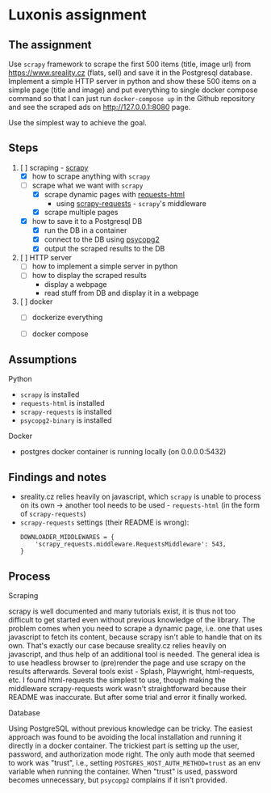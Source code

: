 # Luxonis assignment

## The assignment

Use `scrapy` framework to scrape the first 500 items (title, image url) from https://www.sreality.cz (flats, sell) and save it in the Postgresql database. Implement a simple HTTP server in python and show these 500 items on a simple page (title and image) and put everything to single docker compose command so that I can just run `docker-compose up` in the Github repository and see the scraped ads on http://127.0.0.1:8080 page.

Use the simplest way to achieve the goal.


## Steps

1. [ ] scraping - [scrapy](https://scrapy.org)
    * [x] how to scrape anything with `scrapy`
    * [ ] scrape what we want with `scrapy`
      * [x] scrape dynamic pages with [requests-html](https://github.com/psf/requests-html) 
        * using [scrapy-requests](https://github.com/rafyzg/scrapy-requests) - `scrapy`'s middleware
      * [x] scrape multiple pages
    * [x] how to save it to a Postgresql DB
      * [x] run the DB in a container
      * [x] connect to the DB using [psycopg2](https://github.com/psycopg/psycopg2)
      * [x] output the scraped results to the DB
1. [ ] HTTP server
    * [ ] how to implement a simple server in python
    * [ ] how to display the scraped results
      * display a webpage
      * read stuff from DB and display it in a webpage
1. [ ] docker
    * [ ] dockerize everything
    * [ ] docker compose


## Assumptions

Python
* `scrapy` is installed
* `requests-html` is installed
* `scrapy-requests` is installed
* `psycopg2-binary` is installed

Docker
* postgres docker container is running locally (on 0.0.0.0:5432)

## Findings and notes

* sreality.cz relies heavily on javascript, which `scrapy` is unable to process on its own -> another tool needs to be used - `requests-html` (in the form of `scrapy-requests`)
* `scrapy-requests` settings (their README is wrong):
  ```
  DOWNLOADER_MIDDLEWARES = {
      'scrapy_requests.middleware.RequestsMiddleware': 543,
  }
  ```
  

## Process

Scraping

scrapy is well documented and many tutorials exist, it is thus not too difficult to get started even without previous knowledge of the library. The problem comes when you need to scrape a dynamic page, i.e. one that uses javascript to fetch its content, because scrapy isn't able to handle that on its own. That's exactly our case because sreality.cz relies heavily on javascript, and thus help of an additional tool is needed. The general idea is to use headless browser to (pre)render the page and use scrapy on the results afterwards. Several tools exist - Splash, Playwright, html-requests, etc. I found html-requests the simplest to use, though making the middleware scrapy-requests work wasn't straightforward because their README was inaccurate. But after some trial and error it finally worked.

Database

Using PostgreSQL without previous knowledge can be tricky. The easiest approach was found to be avoiding the local installation and running it directly in a docker container. The trickiest part is setting up the user, password, and authorization mode right. The only auth mode that seemed to work was "trust", i.e., setting `POSTGRES_HOST_AUTH_METHOD=trust` as an env variable when running the container. When "trust" is used, password becomes unnecessary, but `psycopg2` complains if it isn't provided.
